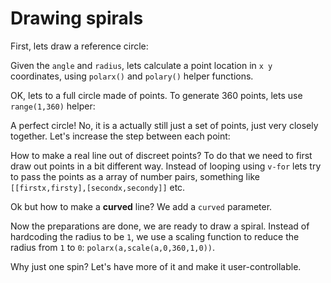 # Drawing spirals

First, lets draw a reference circle:

<f-scene grid>
  <f-circle r="1" :opacity="0.1" />
</f-scene>

Given the `angle` and `radius`, lets calculate a point location in `x y` coordinates, using  `polarx()` and `polary()` helper functions.

<f-scene grid>
  <f-circle r="1" :opacity="0.1" />
  <f-point
    :x="polarx(0,1)"
    :y="polary(0,1)"
    :stroke="color('red')"
  />
</f-scene>

OK, lets to a full circle made of points. To generate 360 points, lets use `range(1,360)` helper:

<f-scene grid>
  <f-circle r="1" :opacity="0.1" />
  <f-point
    v-for="a in range(1,360)"
    :key="a"
    :x="polarx(a,1)"
    :y="polary(a,1)"
    :stroke="color('red')"
  />
</f-scene>

A perfect circle! No, it is a actually still just a set of points, just very closely together. Let's increase the step between each point:

<f-scene grid>
  <f-circle r="1" opacity="0.1" />
  <f-point
    v-for="a in range(1,360,10)"
    :key="a"
    :x="polarx(a,1)"
    :y="polary(a,1)"
    :stroke="color('red')"
  />
</f-scene>

How to make a real line out of discreet points? To do that we need to first draw out points in a bit different way. Instead of looping using `v-for` lets try to pass the points as a array of number pairs, something like `[[firstx,firsty],[secondx,secondy]]` etc.

<f-scene grid>
  <f-circle r="1" opacity="0.1" />
  <f-point
    :points="range(0,359,10).map(a => [polarx(a,1),polary(a,1)])"
    :stroke="color('red')"
  />
</f-scene>

<f-scene grid>
  <f-circle r="1" opacity="0.1" />
  <f-line
    :points="range(0,359,20).map(a => [polarx(a,1),polary(a,1)])"
    :stroke="color('red')"
  />
</f-scene>

Ok but how to make a **curved** line? We add a `curved` parameter.

<f-scene grid>
  <f-circle r="1" opacity="0.1" />
  <f-line
    :points="range(0,359,20).map(a => [polarx(a,1),polary(a,1)])"
    :stroke="color('red')"
    curved
  />
</f-scene>

Now the preparations are done, we are ready to draw a spiral. Instead of hardcoding the radius to be `1`, we use a scaling function to reduce the radius from `1` to `0`: `polarx(a,scale(a,0,360,1,0))`.

<f-scene grid>
  <f-circle r="1" opacity="0.1" />
  <f-line
    :points="range(0,359,20)
      .map(a => [
        polarx(a,scale(a,0,360,1,0)),
        polary(a,scale(a,0,360,1,0))
      ])"
    :stroke="color('red')"
    curved
  />
</f-scene>

Why just one spin? Let's have more of it and make it user-controllable.

<f-slider-data value="1" from="1" to="10" step="0.001">
<f-scene grid slot-scope="{value}">
  <f-circle r="1" opacity="0.1" />
  <f-line
    :points="range(0,360 * value,20)
      .map(a => [
        polarx(a,scale(a,0,360 * value,1,0)),
        polary(a,scale(a,0,360 * value,1,0))
      ])"
    :stroke="color('red')"
    curved
  />
</f-scene>
</f-slider-data>